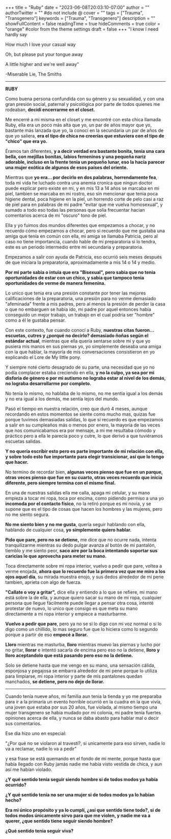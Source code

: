 +++
title = "Ruby"
date = "2023-06-08T20:03:10-07:00"
author = ""
authorTwitter = "" #do not include @
cover = ""
tags = ["Trauma", "Transgenero"]
keywords = ["Trauma", "Transgenero"]
description = ""
showFullContent = false
readingTime = true
hideComments = true
color = "orange" #color from the theme settings
draft = false
+++
"I know I need hardly say

How much I love your casual way

Oh, but please put your tongue away

A little higher and we\'re well away"

-Miserable Lie, The Smiths

***

**RUBY**

Como buena persona confundida con su género y su sexualidad, y con una
gran presión social, paternal y psicológica por parte de todos quienes
me rodeaban, **decidí encerrarme en el closet.**

Me encerré a mi misma en el closet y me encontré con esta chica llamada
Ruby, ella era un poco más alta que yo, un par de años mayor que yo,
bastante más lanzada que yo, la conocí en la secundaria un par de años
de que yo saliera, **era el tipo de chica no creerías que estuviera con el
tipo de "chico" que era yo.**

Éramos tan diferentes, **y a decir verdad era bastante bonita, tenía una
cara bella, con mejillas bonitas, labios femeninos y una pequeña nariz
adorable, incluso en la frente tenía un pequeño lunar, eso la hacía
parecer una mujer exótica de algunos de esos países del oriente.**

Mientras que **yo era... por decirlo en dos palabras, horrendamente fea**,
toda mi vida he luchado contra una anemia cronica que ningun doctor
puede explicar pero existe en mi, y en mis 13 a 14 años se marcaba en mi
piel, tambien se marcaba en mi rostro, eso sin mencionar que tenia poca
higiene dental, poca higiene en la piel, un horrendo corte de pelo casi
a raz de piel para en palabras de mi padre "evitar que me vuelva
homosexual", y sumado a todo eso todas las personas que solia frecuentar
hacian comentarios acerca de mi "oscuro" tono de piel.

Ella y yo fuimos dos mundos diferentes que empezamos a chocar, y no
recuerdo cómo empezamos a chocar, pero si recuerdo que me gustaba una
amiga que tenía en común con ella, mi amiga se llamaba Patricia, pero al
caso no tiene importancia, cuando hable de mi preparatoria si lo tendra,
este es un periodo intermedio entre mi secundaria y preparatoria.

Empezamos a salir con ayuda de Patricia, eso ocurrió seis meses después
de que iniciara la preparatoria, aproximadamente a mis 14 o 14 y medio.

**Por mi parte sabia o intuia que era "Bisexual", pero sabia que no tenia
oportunidades de estar con un chico, y sabia que tampoco tenia
oportunidades de verme de manera femenina.**

Lo unico que tenia era una presión constante por tener las mejores
calificaciones de la preparatoria, una presión para no verme demasiado
"afeminada" frente a mis padres, pero al menos la presión de perder la
casa o que no embarguen se había ido, mi padre por aquel entonces había
conseguido un mejor trabajo, un trabajo en el cual podría ser "hombre"
como a él le gustaba pensar.

Con este contexto, fue cuando conocí a Ruby, **nuestras citas fueron...
escuetas, cutres y ¿porqué no decirlo? demasiado ñoñas según el estándar
actual**, mientras que ella quería sentarse sobre mí y que yo pusiera mis
manos en sus piernas yo, yo simplemente deseaba una amiga con la que
hablar, la mayoría de mis conversaciones consistieron en yo explicando
el Lore de My little pony.

Y siempre noté cierto desagrado de su parte, una necesidad que yo no
podía complacer estaba creciendo en ella, **y no la culpo, ya sea por mi
disforia de género o por mi autismo no lograba estar al nivel de los
demás, no lograba desarrollarme por completo.**

No tenía lo mismo, no hablaba de lo mismo, no me sentía igual a los
demás y no era igual a los demás, me sentía lejos del mundo.

Pasó el tiempo en nuestra relación, creo que duró 4 meses, aunque
recordando en estos momentos se siente como mucho mas, quizas fue porque
tuvimos demasiadas salidas, lo que sí recuerdo es que empezamos a salir
en su cumpleaños más o menos por enero, la mayoría de las veces que nos
comunicabamos era por mensaje, a mi me resultaba cómodo y práctico pero
a ella le parecía poco y cutre, lo que derivó a que tuviéramos escuetas
salidas.

**Y no quería escribir esto pero es parte importante de mi relación con
ella, y sobre todo esto fue importante para elegir transicionar, así que
lo tengo que hacer.**

No termino de recordar bien, **algunas veces pienso que fue en un parque,
otras veces pienso que fue en su cuarto, otras veces recuerdo que inicia
diferente, pero siempre termina con el mismo final.**

En una de nuestras salidas ella me calla, apaga mi celular, y su mano
empieza a tocar mi ropa, toca por encima, como pidiendo permiso a una yo
**incomoda por el contacto físico**, no la retiró porque es mi novia, y se
supone que es el tipo de cosas que hacen los hombres y las mujeres, pero
no me siento segura.

**No me siento bien y no me gusta**, quería seguir hablando con ella,
hablando de cualquier cosa, **yo simplemente quiero hablar.**

**Pido que pare, pero no se detiene,** me dice que no ocurre nada, intenta
tranquilizarme mientras su dedo pulgar avanza al botón de mi pantalón,
tiemblo y me siento peor, **saco aire por la boca intentando soportar sus
caricias lo que aprovecha para meter su mano.**

Toca directamente sobre mi ropa interior, vuelvo a pedir que pare,
voltea a verme enojada, **ahora que lo recuerdo fue la primera vez que me
miro a los ojos aquel día**, su mirada muestra enojo, y sus dedos
alrededor de mi pene tambien, aprieta con algo de fuerza.

**"Callate o voy a gritar",** dice ella y entiendo a lo que se refiere, mi
mano está sobre la de ella, y aunque quiero sacar su mano de mi ropa,
cualquier persona que llegue fácilmente puede llegar a pensar otra cosa,
intenté protestar de nuevo, lo unico que consigo es que meta su mano
directamente a mi ropa interior y empiece a masturbarme.

**Vuelvo a pedir que pare**, pero ya no se si lo digo con mi voz normal o si
lo digo como un chillido, lo mas seguro fue que lo hiciera como lo
segundo porque a partir de eso **empecé a llorar.**

**Lloro** mientras me masturba, **lloro** mientras muevo las piernas y lucho por
no gritar, **llorar** e intentó sacarla de encima pero eso no la detiene,
**lloro y lloro aceptandolo que está pasando pero eso no la detiene.**

Solo se detiene hasta que me vengo en su mano, una sensación cálida,
esponjosa y pegajosa se embarra alrededor de mi pene porque lo utiliza
para limpiarse, mi ropa interior y parte de mis pantalones quedan
manchados, **se detiene, pero no deje de llorar.**

***

Cuando tenía nueve años, mi familia aun tenia la tienda y yo me
preparaba para ir a la primaria un evento horrible ocurrió en la cuadra
en la que vivía, una joven que estaba por sus 20 años, fue violada, al
mismo tiempo una mujer transgenero se habia mudado por mi colonia, mi
padre tenía fuertes opiniones acerca de ella, y nunca se daba abasto
para hablar mal o decir sus comentarios.

Ese dia hizo uno en especial:

"¿Por qué no se violaron al travesti?, si unicamente para eso sirven,
nadie lo va a reclamar, nadie lo va a pedir"

y esa frase se está quemando en el fondo de mi mente, porque hasta que
había llegado con Ruby jamás nadie me había visto vestida de chica, y
aun así me habían violado.

**¿Y qué sentido tenía seguir siendo hombre si de todos modos ya había**
**ocurrido?**

**¿Y qué sentido tenía no ser una mujer si de todos modos ya lo habían**
**hecho?**

**Era mi único propósito y ya lo cumplí, ¿así que sentido tiene todo?, si**
**de todos modos únicamente sirvo para que me violen, y nadie me va a**
**querer, ¿que sentido tiene seguir siendo hombre?**

**¿Qué sentido tenía seguir viva?**